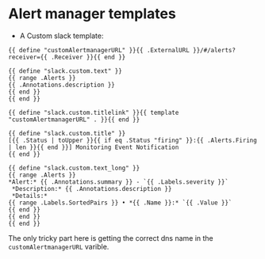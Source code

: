 # Alert manager templates

* A Custom slack template:

```
{{ define "customAlertmanagerURL" }}{{ .ExternalURL }}/#/alerts?receiver={{ .Receiver }}{{ end }}

{{ define "slack.custom.text" }}
{{ range .Alerts }}
{{ .Annotations.description }}
{{ end }}
{{ end }}

{{ define "slack.custom.titlelink" }}{{ template "customAlertmanagerURL" . }}{{ end }}

{{ define "slack.custom.title" }}
[{{ .Status | toUpper }}{{ if eq .Status "firing" }}:{{ .Alerts.Firing | len }}{{ end }}] Monitoring Event Notification
{{ end }}

{{ define "slack.custom.text_long" }}
{{ range .Alerts }}
*Alert:* {{ .Annotations.summary }} - `{{ .Labels.severity }}`
 *Description:* {{ .Annotations.description }}
 *Details:*
{{ range .Labels.SortedPairs }} • *{{ .Name }}:* `{{ .Value }}`
{{ end }}
{{ end }}
{{ end }}
```

The only tricky part here is getting the correct dns name in the `customAlertmanagerURL` varible.
